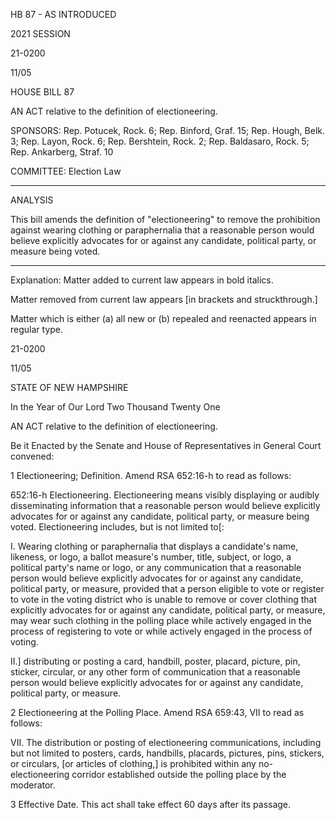  HB 87 - AS INTRODUCED

 

 

2021 SESSION

 21-0200

 11/05

 

HOUSE BILL 87

 

AN ACT relative to the definition of electioneering.

 

SPONSORS: Rep. Potucek, Rock. 6; Rep. Binford, Graf. 15; Rep. Hough, Belk. 3; Rep. Layon, Rock. 6; Rep. Bershtein, Rock. 2; Rep. Baldasaro, Rock. 5; Rep. Ankarberg, Straf. 10

 

COMMITTEE: Election Law

 

-----------------------------------------------------------------

 

ANALYSIS

 

 This bill amends the definition of "electioneering" to remove the prohibition against wearing clothing or paraphernalia that a reasonable person would believe explicitly advocates for or against any candidate, political party, or measure being voted.

 

- - - - - - - - - - - - - - - - - - - - - - - - - - - - - - - - - - - - - - - - - - - - - - - - - - - - - - - - - - - - - - - - - - - - - - - - - - - 

 

Explanation: Matter added to current law appears in bold italics.

 Matter removed from current law appears [in brackets and struckthrough.]

 Matter which is either (a) all new or (b) repealed and reenacted appears in regular type.

 21-0200

 11/05

 

STATE OF NEW HAMPSHIRE

 

In the Year of Our Lord Two Thousand Twenty One

 

AN ACT relative to the definition of electioneering.

 

Be it Enacted by the Senate and House of Representatives in General Court convened:

 

 1 Electioneering; Definition. Amend RSA 652:16-h to read as follows:

 652:16-h Electioneering. Electioneering means visibly displaying or audibly disseminating information that a reasonable person would believe explicitly advocates for or against any candidate, political party, or measure being voted. Electioneering includes, but is not limited to[: 

I. Wearing clothing or paraphernalia that displays a candidate's name, likeness, or logo, a ballot measure's number, title, subject, or logo, a political party's name or logo, or any communication that a reasonable person would believe explicitly advocates for or against any candidate, political party, or measure, provided that a person eligible to vote or register to vote in the voting district who is unable to remove or cover clothing that explicitly advocates for or against any candidate, political party, or measure, may wear such clothing in the polling place while actively engaged in the process of registering to vote or while actively engaged in the process of voting. 

II.] distributing or posting a card, handbill, poster, placard, picture, pin, sticker, circular, or any other form of communication that a reasonable person would believe explicitly advocates for or against any candidate, political party, or measure. 

 2 Electioneering at the Polling Place. Amend RSA 659:43, VII to read as follows:

 VII. The distribution or posting of electioneering communications, including but not limited to posters, cards, handbills, placards, pictures, pins, stickers, or circulars, [or articles of clothing,] is prohibited within any no-electioneering corridor established outside the polling place by the moderator.

 3 Effective Date. This act shall take effect 60 days after its passage.

